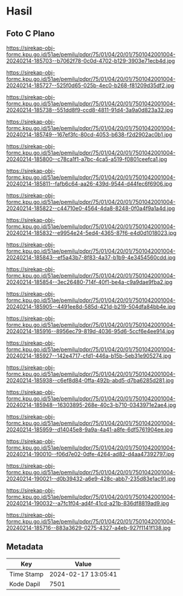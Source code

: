 # Hasil

## Foto C Plano

https://sirekap-obj-formc.kpu.go.id/51ae/pemilu/pdpr/75/01/04/20/01/7501042001004-20240214-185703--b7062f78-0c0d-4702-b129-3903e71ecb4d.jpg

https://sirekap-obj-formc.kpu.go.id/51ae/pemilu/pdpr/75/01/04/20/01/7501042001004-20240214-185727--525f0d65-025b-4ec0-b268-f81209d35df2.jpg

https://sirekap-obj-formc.kpu.go.id/51ae/pemilu/pdpr/75/01/04/20/01/7501042001004-20240214-185738--551dd8f9-ccd8-4811-91d4-3a9a0d823a32.jpg

https://sirekap-obj-formc.kpu.go.id/51ae/pemilu/pdpr/75/01/04/20/01/7501042001004-20240214-185749--167ef3fc-80cd-4053-b638-f2d2902ac0b1.jpg

https://sirekap-obj-formc.kpu.go.id/51ae/pemilu/pdpr/75/01/04/20/01/7501042001004-20240214-185800--c78ca1f1-a7bc-4ca5-a519-f0801ceefca1.jpg

https://sirekap-obj-formc.kpu.go.id/51ae/pemilu/pdpr/75/01/04/20/01/7501042001004-20240214-185811--fafb6c64-aa26-439d-9544-d44fec6f6906.jpg

https://sirekap-obj-formc.kpu.go.id/51ae/pemilu/pdpr/75/01/04/20/01/7501042001004-20240214-185822--c44710e0-4564-4da8-8248-0f0a4f9a1a4d.jpg

https://sirekap-obj-formc.kpu.go.id/51ae/pemilu/pdpr/75/01/04/20/01/7501042001004-20240214-185832--e9954e24-5ed4-4365-87f6-e4d0d1018023.jpg

https://sirekap-obj-formc.kpu.go.id/51ae/pemilu/pdpr/75/01/04/20/01/7501042001004-20240214-185843--ef5a43b7-8f83-4a37-b1b9-4e3454560cdd.jpg

https://sirekap-obj-formc.kpu.go.id/51ae/pemilu/pdpr/75/01/04/20/01/7501042001004-20240214-185854--3ec26480-714f-40f1-be4a-c9a9dae9fba2.jpg

https://sirekap-obj-formc.kpu.go.id/51ae/pemilu/pdpr/75/01/04/20/01/7501042001004-20240214-185905--4491ee8d-585d-421d-b219-504dfa84bb4e.jpg

https://sirekap-obj-formc.kpu.go.id/51ae/pemilu/pdpr/75/01/04/20/01/7501042001004-20240214-185916--8956ec79-819d-4036-95d6-5ccf6e4ee914.jpg

https://sirekap-obj-formc.kpu.go.id/51ae/pemilu/pdpr/75/01/04/20/01/7501042001004-20240214-185927--142e4717-cfd1-446a-b15b-5eb31e905274.jpg

https://sirekap-obj-formc.kpu.go.id/51ae/pemilu/pdpr/75/01/04/20/01/7501042001004-20240214-185938--c6ef8d84-0ffa-492b-abd5-d7ba6285d281.jpg

https://sirekap-obj-formc.kpu.go.id/51ae/pemilu/pdpr/75/01/04/20/01/7501042001004-20240214-185948--16303895-268e-40c3-b710-0343971e2ae4.jpg

https://sirekap-obj-formc.kpu.go.id/51ae/pemilu/pdpr/75/01/04/20/01/7501042001004-20240214-185959--d14045e8-9a9a-4a41-a8fe-6df5761904ee.jpg

https://sirekap-obj-formc.kpu.go.id/51ae/pemilu/pdpr/75/01/04/20/01/7501042001004-20240214-190010--f06d7e02-0dfe-4264-ad82-d4aa47392797.jpg

https://sirekap-obj-formc.kpu.go.id/51ae/pemilu/pdpr/75/01/04/20/01/7501042001004-20240214-190021--d0b39432-a6e9-428c-abb7-235d83e1ac91.jpg

https://sirekap-obj-formc.kpu.go.id/51ae/pemilu/pdpr/75/01/04/20/01/7501042001004-20240214-190032--a7fc1f04-ad4f-41cd-a21b-836df8819ad9.jpg

https://sirekap-obj-formc.kpu.go.id/51ae/pemilu/pdpr/75/01/04/20/01/7501042001004-20240214-185716--883a3629-0275-4327-a4eb-927f1141f138.jpg


## Metadata

| Key        | Value               |
| ---------- | ------------------- |
| Time Stamp | 2024-02-17 13:05:41 |
| Kode Dapil | 7501                |



